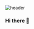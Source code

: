 ![header](https://user-images.githubusercontent.com/72827720/118911727-0da3b000-b8fd-11eb-9da1-856bb50a3008.gif)
### Hi there 👋

<!--
**Diego121520/Diego121520** is a ✨ _special_ ✨ repository because its `README.md` (this file) appears on your GitHub profile.

Here are some ideas to get you started:

- 🔭 I’m currently working on ...
- 🌱 I’m currently learning ...
- 👯 I’m looking to collaborate on ...
- 🤔 I’m looking for help with ...
- 💬 Ask me about ...
- 📫 How to reach me: ...
- 😄 Pronouns: ...
- ⚡ Fun fact: ...
-->
